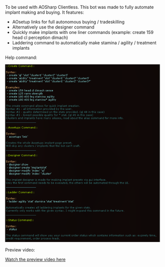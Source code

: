 To be used with AOSharp Clientless. This bot was made to fully automate implant making and buying. It features:

- AOsetup links for full autonomous buying / tradeskilling
- Alternatively use the designer command
- Quickly make implants with one liner commands (example: create 159 head cl perception dimach)
- Laddering command to automatically make stamina / agility / treatment implants

Help command:

![Alt Text](Preview.png)

Preview video:

[Watch the preview video here](https://streamable.com/63ilsx)